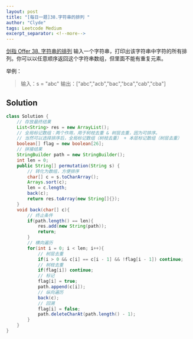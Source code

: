```yaml
---
layout: post
title: "[每日一题]38.字符串的排列 "
author: "Clyde"
tags: Leetcode Medium
excerpt_separator: <!--more-->
---
```


[剑指 Offer 38. 字符串的排列](https://leetcode.cn/problems/zi-fu-chuan-de-pai-lie-lcof/)  输入一个字符串，打印出该字符串中字符的所有排列。你可以以任意顺序返回这个字符串数组，但里面不能有重复元素。<!--more-->

举例：

> 输入：s = "abc"
> 输出：["abc","acb","bac","bca","cab","cba"]

## Solution 

```java
class Solution {
    // 存放最终结果
    List<String> res = new ArrayList();
    // 全局标记数组：两个作用，用于树枝去重 & 树层去重，因为可排序。
    // 当然可以选择排序后，全局标记数组（树枝去重） + 本层标记数组（树层去重）
    boolean[] flag = new boolean[26];
    // 拼接结果
    StringBuilder path = new StringBuilder();
    int len = 0;
    public String[] permutation(String s) {
        // 转化为数组，方便排序
        char[] c = s.toCharArray();
        Arrays.sort(c);
        len = c.length;
        back(c);
        return res.toArray(new String[]{});
    }
    void back(char[] c){
        // 终止条件
        if(path.length() == len){
            res.add(new String(path));
            return;
        }
        // 横向遍历
        for(int i = 0; i < len; i++){
            // 树层去重
            if(i > 0 && c[i] == c[i - 1] && !flag[i - 1]) continue;
            // 树枝去重
            if(flag[i]) continue;
            // 标记
            flag[i] = true;
            path.append(c[i]);
            // 纵向遍历
            back(c);
            // 回溯
            flag[i] = false;
            path.deleteCharAt(path.length() - 1);
        }
    }
}
```
